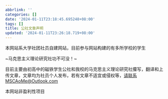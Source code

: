 ```yaml
---
abbrlink: ''
categories: []
date: '2024-01-11T23:18:45.695248+08:00'
tags: []
title: 公社文章声明
updated: '2024-01-11T23:26:18.719+08:00'
---
```

本网站系大学社团社员自建网站，目前参与网站构建的有多所学校的学生

~马克思主义理论研究社功不可没！~

目前主要由初高中的磁铁学生公社和我校的马克思主义理论研究社攥写，翻译和上传文章，文章均为社员个人发布，若有文章不适宜或侵权等，请联系MSCAoMe@Outlook.com

本网站非盈利性项目
